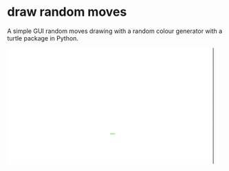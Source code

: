 
# draw random moves

A simple GUI random moves drawing with a random colour generator with a turtle package in Python.

![random moves](https://github.com/Abdurahman-hassan/100DaysOfCode/blob/main/Day%2018/18.4.randomMove/randomMove.gif?raw=true)
